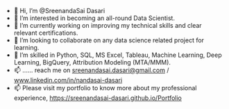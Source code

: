 - 👋 Hi, I’m @SreenandaSai Dasari          
- 👀 I’m interested in becoming an all-round Data Scientist.           
- 🌱 I’m currently working on improving my technical skills and clear relevant certifications.       
- 💞️ I’m looking to collaborate on any data science related project for learning.         
- 💞️ I’m skilled in Python, SQL, MS Excel, Tableau, Machine Learning, Deep Learning, BigQuery, Attribution Modeling (MTA/MMM).  
- 📫 ...... reach me on sreenandasai.dasari@gmail.com / www.linkedin.com/in/nandasai-dasari  
- 📫 Please visit my portfolio to know more about my professional experience, https://sreenandasai-dasari.github.io/Portfolio 
   
 
  
<!---   
SreenandaSai-Dasari/SreenandaSai-Dasari is a ✨ special ✨ repository because its `README.md` (this file) appears on your GitHub profile.
You can click the Preview link to take a look at your changes.
--->
